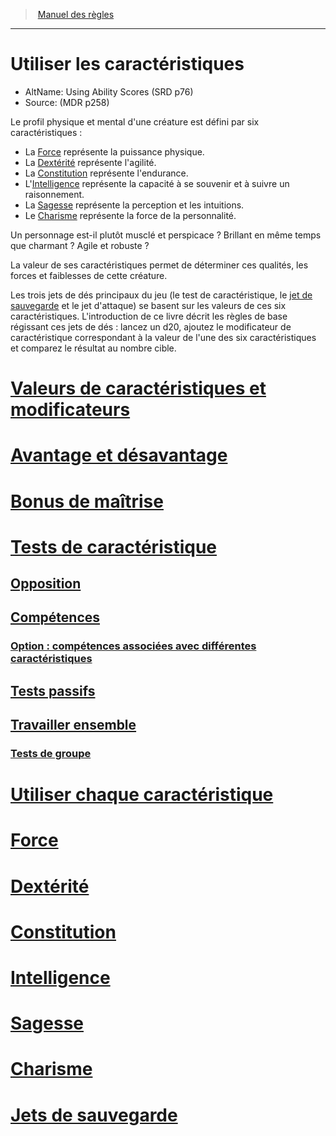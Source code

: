 ﻿---
!Items
Name: Utiliser les caractéristiques
AltName: Using Ability Scores (SRD p76)
Source: (MDR p258)
Id: abilities_hd.md#utiliser-les-caractéristiques
RootId: abilities_hd.md
ParentLink: index.md
ParentName: Manuel des règles
NameLevel: 1
Attributes: {}
AttributesDictionary: >+
  {}

---
>  [Manuel des règles](index.md)

---


# Utiliser les caractéristiques

- AltName: Using Ability Scores (SRD p76)
- Source: (MDR p258)

Le profil physique et mental d'une créature est défini par six caractéristiques :

* La [Force](hd_abilities_strength.md) représente la puissance physique.
* La [Dextérité](hd_abilities_dexterity.md) représente l'agilité.
* La [Constitution](hd_abilities_constitution.md) représente l'endurance.
* L'[Intelligence](hd_abilities_intelligence.md) représente la capacité à se souvenir et à suivre un raisonnement.
* La [Sagesse](hd_abilities_wisdom.md) représente la perception et les intuitions.
* Le [Charisme](hd_abilities_charisma.md) représente la force de la personnalité.

Un personnage est-il plutôt musclé et perspicace ? Brillant en même temps que charmant ? Agile et robuste ?

La valeur de ses caractéristiques permet de déterminer ces qualités, les forces et faiblesses de cette créature.

Les trois jets de dés principaux du jeu (le test de caractéristique, le [jet de sauvegarde](hd_abilities_jets_de_sauvegarde.md) et le jet d'attaque) se basent sur les valeurs de ces six caractéristiques. L'introduction de ce livre décrit les règles de base régissant ces jets de dés : lancez un d20, ajoutez le modificateur de caractéristique correspondant à la valeur de l'une des six caractéristiques et comparez le résultat au nombre cible.



# [Valeurs de caractéristiques et modificateurs](hd_abilities_valeurs_de_caracteristiques_et_modificateurs.md)



# [Avantage et désavantage](hd_abilities_avantage_et_desavantage.md)



# [Bonus de maîtrise](hd_abilities_bonus_de_maitrise.md)



# [Tests de caractéristique](hd_abilities_tests_de_caracteristique.md)



## [Opposition](hd_abilities_opposition.md)



## [Compétences](hd_abilities_competences.md)



### [Option : compétences associées avec différentes caractéristiques](hd_abilities_option_competences_associees_avec_differentes_caracteristiques.md)



## [Tests passifs](hd_abilities_tests_passifs.md)



## [Travailler ensemble](hd_abilities_travailler_ensemble.md)



### [Tests de groupe](hd_abilities_tests_de_groupe.md)



# [Utiliser chaque caractéristique](hd_abilities_utiliser_chaque_caracteristique.md)



# [Force](hd_abilities_strength.md)



# [Dextérité](hd_abilities_dexterity.md)



# [Constitution](hd_abilities_constitution.md)



# [Intelligence](hd_abilities_intelligence.md)



# [Sagesse](hd_abilities_wisdom.md)



# [Charisme](hd_abilities_charisma.md)



# [Jets de sauvegarde](hd_abilities_jets_de_sauvegarde.md)

